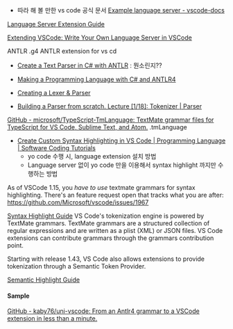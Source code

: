 
- 따라 해 볼 만한 vs code 공식 문서
[Example language server - vscode-docs](https://vscode-docs.readthedocs.io/en/stable/extensions/example-language-server/)

[Language Server Extension Guide](https://code.visualstudio.com/api/language-extensions/language-server-extension-guide)



[Extending VSCode: Write Your Own Language Server in VSCode](https://www.youtube.com/watch?v=H0p7tcUuJm0)


ANTLR
    .g4
    ANTLR extension for vs
    cd

- [Create a Text Parser in C# with ANTLR](https://www.youtube.com/watch?v=lc9JlXyBG4E) : 뭔소린지??
- [Making a Programming Language with C# and ANTLR4](https://www.youtube.com/watch?v=bfiAvWZWnDA)


- [Creating a Lexer &amp; Parser](https://www.youtube.com/watch?v=70NVv0nVLlE)        

- [Building a Parser from scratch. Lecture [1/18]: Tokenizer | Parser](https://www.youtube.com/watch?v=4m7ubrdbWQU&list=PLGNbPb3dQJ_5FTPfFIg28UxuMpu7k0eT4)


[GitHub - microsoft/TypeScript-TmLanguage: TextMate grammar files for TypeScript for VS Code, Sublime Text, and Atom.](https://github.com/microsoft/TypeScript-TmLanguage)
.tmLanguage

- [Create Custom Syntax Highlighting in VS Code | Programming Language | Software Coding Tutorials](https://www.youtube.com/watch?v=5msZv-nKebI)
    - yo code 수행 시, language extension 설치 방법
    - Language server 없이 yo code 만을 이용해서 syntax highlight 까지만 수행하는 방법



As of VSCode 1.15, you *have to use* textmate grammars for syntax highlighting. There's an feature request open that tracks what you are after: https://github.com/Microsoft/vscode/issues/1967


[Syntax Highlight Guide](https://code.visualstudio.com/api/language-extensions/syntax-highlight-guide)
VS Code's tokenization engine is powered by TextMate grammars. TextMate grammars are a structured collection of regular expressions and are written as a plist (XML) or JSON files. VS Code extensions can contribute grammars through the grammars contribution point.

Starting with release 1.43, VS Code also allows extensions to provide tokenization through a Semantic Token Provider. 

[Semantic Highlight Guide](https://code.visualstudio.com/api/language-extensions/semantic-highlight-guide)




#### Sample
[GitHub - kaby76/uni-vscode: From an Antlr4 grammar to a VSCode extension in less than a minute.](https://github.com/kaby76/uni-vscode)